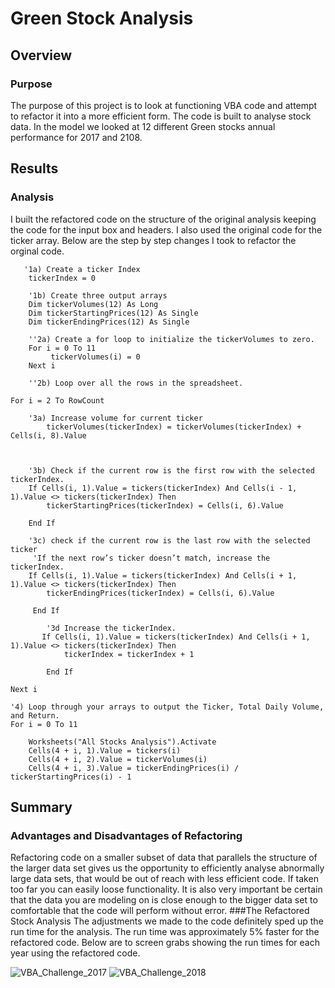 # Green Stock Analysis
## Overview
### Purpose
  The purpose of this project is to look at functioning VBA code and attempt to refactor it into a more efficient form.  The code is built to analyse stock data.  In the model we looked at 12 different Green stocks annual performance for 2017 and 2108.
## Results
### Analysis
  I built the refactored code on the structure of the original analysis keeping the code for the input box and headers. I also used the original code for the ticker array. Below are the step by step changes I took to refactor the orginal code.
       
       '1a) Create a ticker Index
        tickerIndex = 0
       
        '1b) Create three output arrays      
        Dim tickerVolumes(12) As Long   
        Dim tickerStartingPrices(12) As Single
        Dim tickerEndingPrices(12) As Single
    
        ''2a) Create a for loop to initialize the tickerVolumes to zero.  
        For i = 0 To 11
             tickerVolumes(i) = 0   
        Next i
        
        ''2b) Loop over all the rows in the spreadsheet.
    
    For i = 2 To RowCount
    
        '3a) Increase volume for current ticker
            tickerVolumes(tickerIndex) = tickerVolumes(tickerIndex) + Cells(i, 8).Value
       
         
        
        '3b) Check if the current row is the first row with the selected tickerIndex.
        If Cells(i, 1).Value = tickers(tickerIndex) And Cells(i - 1, 1).Value <> tickers(tickerIndex) Then
            tickerStartingPrices(tickerIndex) = Cells(i, 6).Value
        
        End If
        
        '3c) check if the current row is the last row with the selected ticker
         'If the next row’s ticker doesn’t match, increase the tickerIndex.
        If Cells(i, 1).Value = tickers(tickerIndex) And Cells(i + 1, 1).Value <> tickers(tickerIndex) Then
            tickerEndingPrices(tickerIndex) = Cells(i, 6).Value
         
         End If

            '3d Increase the tickerIndex.
           If Cells(i, 1).Value = tickers(tickerIndex) And Cells(i + 1, 1).Value <> tickers(tickerIndex) Then
                tickerIndex = tickerIndex + 1
            
            End If
    
    Next i
    
    '4) Loop through your arrays to output the Ticker, Total Daily Volume, and Return.
    For i = 0 To 11
        
        Worksheets("All Stocks Analysis").Activate
        Cells(4 + i, 1).Value = tickers(i)
        Cells(4 + i, 2).Value = tickerVolumes(i)
        Cells(4 + i, 3).Value = tickerEndingPrices(i) / tickerStartingPrices(i) - 1
## Summary
### Advantages and Disadvantages of Refactoring
  Refactoring code on a smaller subset of data that parallels the structure of the larger data set gives us the opportunity to efficiently analyse abnormally large data sets, that would be out of reach with less efficient code.  If taken too far you can easily loose functionality. It is also very important be certain that the data you are modeling on is close enough to the bigger data set to comfortable that the code will perform without error.
###The Refactored Stock Analysis
  The adjustments we made to the code definitely sped up the run time for the analysis. The run time was approximately 5% faster for the refactored code. Below are to screen grabs showing the run times for each year using the refactored code.
  
![VBA_Challenge_2017](https://user-images.githubusercontent.com/104606589/169217534-c222994f-7852-4586-86c3-124ea5a0dbcf.png)
![VBA_Challenge_2018](https://user-images.githubusercontent.com/104606589/169217544-0dbe0685-f448-4ca3-ae3a-29c9c05c3d63.png)

  

